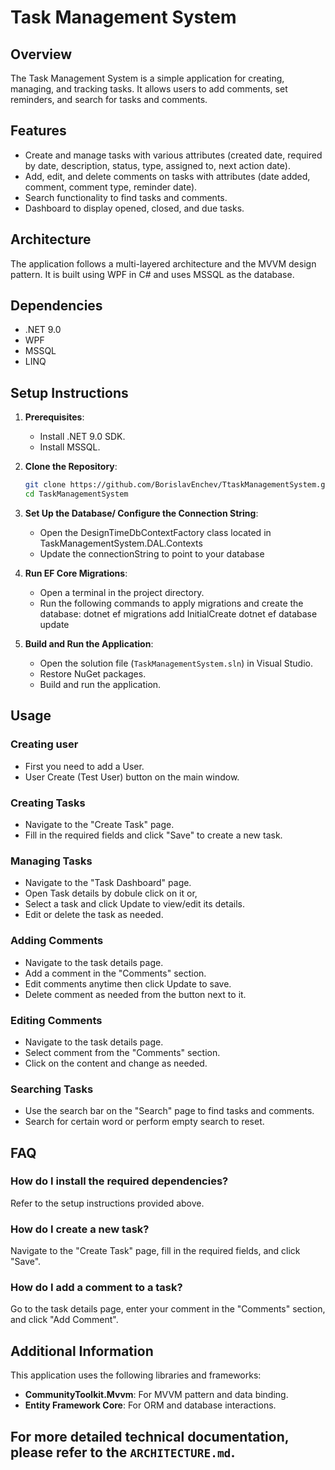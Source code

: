 # Task Management System

## Overview
The Task Management System is a simple application for creating, managing, and tracking tasks. It allows users to add comments, set reminders, and search for tasks and comments.

## Features
- Create and manage tasks with various attributes (created date, required by date, description, status, type, assigned to, next action date).
- Add, edit, and delete comments on tasks with attributes (date added, comment, comment type, reminder date).
- Search functionality to find tasks and comments.
- Dashboard to display opened, closed, and due tasks.

## Architecture
The application follows a multi-layered architecture and the MVVM design pattern. It is built using WPF in C# and uses MSSQL as the database.

## Dependencies
- .NET 9.0
- WPF
- MSSQL
- LINQ

## Setup Instructions
1. **Prerequisites**:
   - Install .NET 9.0 SDK.
   - Install MSSQL.

2. **Clone the Repository**:
   ```bash
   git clone https://github.com/BorislavEnchev/TtaskManagementSystem.git
   cd TaskManagementSystem

3. **Set Up the Database/ Configure the Connection String**:
   - Open the DesignTimeDbContextFactory class located in TaskManagementSystem.DAL.Contexts   
   - Update the connectionString to point to your database

4. **Run EF Core Migrations**:
    - Open a terminal in the project directory. 
    - Run the following commands to apply migrations and create the database:
        dotnet ef migrations add InitialCreate
        dotnet ef database update   

5. **Build and Run the Application**:
   - Open the solution file (`TaskManagementSystem.sln`) in Visual Studio.
   - Restore NuGet packages.
   - Build and run the application.

## Usage
### Creating user
- First you need to add a User.
- User Create (Test User) button on the main window.

### Creating Tasks
- Navigate to the "Create Task" page.
- Fill in the required fields and click "Save" to create a new task.

### Managing Tasks
- Navigate to the "Task Dashboard" page.
- Open Task details by dobule click on it or,
- Select a task and click Update to view/edit its details.
- Edit or delete the task as needed.

### Adding Comments
- Navigate to the task details page.
- Add a comment in the "Comments" section.
- Edit comments anytime then click Update to save.
- Delete comment as needed from the button next to it.

### Editing Comments
- Navigate to the task details page.
- Select comment from the "Comments" section.
- Click on the content and change as needed.

### Searching Tasks
- Use the search bar on the "Search" page to find tasks and comments.
- Search for certain word or perform empty search to reset.

## FAQ
### How do I install the required dependencies?
Refer to the setup instructions provided above.

### How do I create a new task?
Navigate to the "Create Task" page, fill in the required fields, and click "Save".

### How do I add a comment to a task?
Go to the task details page, enter your comment in the "Comments" section, and click "Add Comment".

## Additional Information
This application uses the following libraries and frameworks:
- **CommunityToolkit.Mvvm**: For MVVM pattern and data binding.
- **Entity Framework Core**: For ORM and database interactions.

For more detailed technical documentation, please refer to the `ARCHITECTURE.md`.
---
